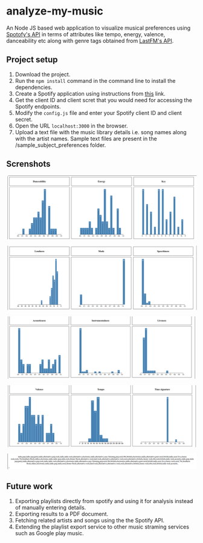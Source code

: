 # analyze-my-music

An Node JS based web application to visualize musical preferences using [Spotofy's API](https://developer.spotify.com/web-api/get-audio-features/) in terms of attributes like tempo, energy, valence, danceability etc 
along with genre tags obtained from [LastFM's API](https://www.last.fm/api/show/track.getInfo).

## Project setup

1. Download the project.
2. Run the 
``npm install`` command in the command line to install the dependencies.
3. Create a Spotify application using instructions from [this](https://developer.spotify.com/documentation/general/guides/app-settings/#register-your-app) link.
4. Get the client ID and client scret that you would need for accessing the Spotify endpoints.
5. Modify the ```config.js``` file and enter your Spotify client ID and client secret.
3. Open the URL ``localhost:3000`` in the browser.
4. Upload a text file with the music library details i.e. song names along with the artist names.
Sample text files are present in the /sample_subject_preferences folder.

## Screnshots



![results visualization](./images/results1.png)

![results visualization](./images/results2.png)

![results visualization](./images/results3.png)

![results visualization](./images/results4.png)

![songs genre tags](./images/results5.png)

## Future work

1. Exporting playlists directly from spotify and using it for analysis instead of manually entering details.
2. Exporting results to a PDF document.
3. Fetching related artists and songs using the the Spotify API.
4. Extending the playlist export service to other music straming services such as Google play music.

    
